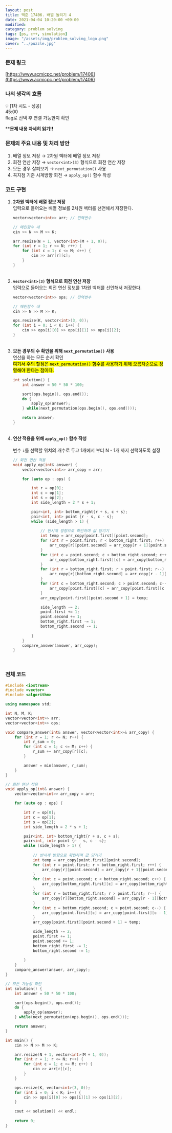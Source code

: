 ```yaml
---
layout: post
title: 백준 17406. 배열 돌리기 4
date: 2021-04-04 10:20:00 +09:00
modified: 
category: problem solving
tags: [ps, c++, simulation]
image: "/assets/img/problem_solving_logo.png"
cover: "../puzzle.jpg"
---
```


### 문제 링크
[https://www.acmicpc.net/problem/17406](https://www.acmicpc.net/problem/17406)

### 나의 생각의 흐름
💡 [1차 시도 - 성공]<br> 
    45:00<br>
    flag로 선택 후 연결 가능한지 확인<br>

****문제 내용 자세히 읽기!!**

### 문제의 주요 내용 및 처리 방안
1. 배열 정보 저장 → 2차원 벡터에 배열 정보 저장
1. 회전 연산 저장 → `vector<int>(3)` 형식으로 회전 연산 저장
1. 모든 경우 살펴보기 → `next_permutation()` 사용
1. 꼭지점 기준 시계방향 회전 → `apply_op()` 함수 작성

### 코드 구현 
1. **2차원 벡터에 배열 정보 저장**<br>
    입력으로 들어오는 배열 정보를 2차원 벡터를 선언해서 저장한다.<br>
    ```c++
    vector<vector<int>> arr; // 전역변수

    // 메인함수 내 
    cin >> N >> M >> K;

    arr.resize(N + 1, vector<int>(M + 1, 0));
    for (int r = 1; r <= N; r++) {
        for (int c = 1; c <= M; c++) {
            cin >> arr[r][c];
        }
    }
    ```
    <br>
1. **`vector<int>(3)` 형식으로 회전 연산 저장**<br>
    입력으로 들어오는 회전 연산 정보를 1차원 벡터를 선언해서 저장한다.<br>
    ```c++
    vector<vector<int>> ops; // 전역변수

    // 메인함수 내 
    cin >> N >> M >> K;

    ops.resize(K, vector<int>(3, 0));
    for (int i = 0; i < K; i++) {
        cin >> ops[i][0] >> ops[i][1] >> ops[i][2];
    }
    ``` 
    <br>
1. **모든 경우의 수 확인을 위해 `next_permutation()` 사용**<br>
    연산을 하는 모든 순서 확인<br>
    <mark>여기서 주의 할점은 `next_permutation()` 함수를 사용하기 위해 오름차순으로 정렬해야 한다는 점이다.</mark>
    ```c++
    int solution() {
        int answer = 50 * 50 * 100;

        sort(ops.begin(), ops.end());
        do {
            apply_op(answer);
        } while(next_permutation(ops.begin(), ops.end()));

        return answer;
    }
    ```
    <br>
1. **연산 적용을 위해 `apply_op()` 함수 작성**<br>
    <br>
    변수 `i`를 선택할 위치의 개수로 두고 1개에서 부터 N - 1개 까지 선택하도록 설정<br>
    ```c++
    // 회전 연산 적용
    void apply_op(int& answer) {
        vector<vector<int>> arr_copy = arr;

        for (auto op : ops) {

            int r = op[0];
            int c = op[1];
            int s = op[2];
            int side_length = 2 * s + 1;

            pair<int, int> bottom_right{r + s, c + s};
            pair<int, int> point {r - s, c - s};
            while (side_length > 1) {
                
                // 반시계 방향으로 확인하며 값 당기기
                int temp = arr_copy[point.first][point.second];
                for (int r = point.first; r < bottom_right.first; r++) {
                    arr_copy[r][point.second] = arr_copy[r + 1][point.second];
                }
                for (int c = point.second; c < bottom_right.second; c++) {
                    arr_copy[bottom_right.first][c] = arr_copy[bottom_right.first][c + 1];
                }
                for (int r = bottom_right.first; r > point.first; r--) {
                    arr_copy[r][bottom_right.second] = arr_copy[r - 1][bottom_right.second];
                }
                for (int c = bottom_right.second; c > point.second; c--) {
                    arr_copy[point.first][c] = arr_copy[point.first][c - 1];
                }
                arr_copy[point.first][point.second + 1] = temp;

                side_length -= 2;
                point.first += 1;
                point.second += 1;
                bottom_right.first -= 1;
                bottom_right.second -= 1;
        
            }
        }
        compare_answer(answer, arr_copy);
    }
    ```
    <br>

### 전체 코드
```c++
#include <iostream>
#include <vector>
#include <algorithm>

using namespace std;

int N, M, K; 
vector<vector<int>> arr;
vector<vector<int>> ops;

void compare_answer(int& answer, vector<vector<int>>& arr_copy) {
    for (int r = 1; r <= N; r++) {
        int r_sum = 0;
        for (int c = 1; c <= M; c++) {
            r_sum += arr_copy[r][c];
        }

        answer = min(answer, r_sum);
    }
}

// 회전 연산 적용
void apply_op(int& answer) {
    vector<vector<int>> arr_copy = arr;

    for (auto op : ops) {

        int r = op[0];
        int c = op[1];
        int s = op[2];
        int side_length = 2 * s + 1;

        pair<int, int> bottom_right{r + s, c + s};
        pair<int, int> point {r - s, c - s};
        while (side_length > 1) {
            
            // 반시계 방향으로 확인하며 값 당기기
            int temp = arr_copy[point.first][point.second];
            for (int r = point.first; r < bottom_right.first; r++) {
                arr_copy[r][point.second] = arr_copy[r + 1][point.second];
            }
            for (int c = point.second; c < bottom_right.second; c++) {
                arr_copy[bottom_right.first][c] = arr_copy[bottom_right.first][c + 1];
            }
            for (int r = bottom_right.first; r > point.first; r--) {
                arr_copy[r][bottom_right.second] = arr_copy[r - 1][bottom_right.second];
            }
            for (int c = bottom_right.second; c > point.second; c--) {
                arr_copy[point.first][c] = arr_copy[point.first][c - 1];
            }
            arr_copy[point.first][point.second + 1] = temp;

            side_length -= 2;
            point.first += 1;
            point.second += 1;
            bottom_right.first -= 1;
            bottom_right.second -= 1;
    
        }
    }
    compare_answer(answer, arr_copy);
}

// 모든 가능성 확인
int solution() {
    int answer = 50 * 50 * 100;

    sort(ops.begin(), ops.end());
    do {
        apply_op(answer);
    } while(next_permutation(ops.begin(), ops.end()));

    return answer;
}

int main() {
    cin >> N >> M >> K;

    arr.resize(N + 1, vector<int>(M + 1, 0));
    for (int r = 1; r <= N; r++) {
        for (int c = 1; c <= M; c++) {
            cin >> arr[r][c];
        }
    }

    ops.resize(K, vector<int>(3, 0));
    for (int i = 0; i < K; i++) {
        cin >> ops[i][0] >> ops[i][1] >> ops[i][2];
    }

    cout << solution() << endl;
    
    return 0;
}
```
